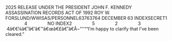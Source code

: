 2025 RELEASE UNDER THE PRESIDENT JOHN F. KENNEDY ASSASSINATION RECORDS ACT OF 1992 ROY W. FORSLUND/WWISAS/PERSONNEL63763764 DECEMBER 63 INDEXSECRET1                4                NO INDEX2                5                2                3                4â€€¼â€¹â€’â€™â€œâ€£â€˚â€Â¬”’‘““I’m happy to clarify that I’ve been cleared.”